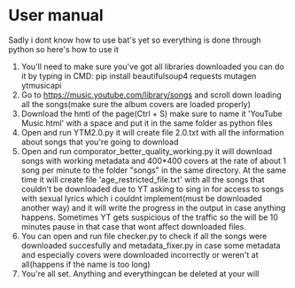 # User manual
Sadly i dont know how to use bat's yet so everything is done through python so here's how to use it
1. You'll need to make sure you've got all libraries downloaded you can do it by typing in CMD:
  pip install beautifulsoup4 requests mutagen ytmusicapi
2. Go to https://music.youtube.com/library/songs and scroll down loading all the songs(make sure the album covers are loaded properly)
3. Download the hmtl of the page(Ctrl + S) make sure to name it 'YouTube Music.html' with a space and put it in the same folder as python files
4. Open and run YTM2.0.py it will create file 2.0.txt with all the information about songs that you're going to download
5. Open and run comporator_better_quality_working.py it will download songs with working metadata and 400*400 covers at the rate of about 1 song per minute to the folder "songs" in the same directory. At the same time it will create file 'age_restricted_file.txt' with all the songs that couldn't be downloaded due to YT asking to sing in for access to songs with sexual lyrics which i couldnt implement(must be downloaded another way) and it will write the progress in the output in case anything happens. Sometimes YT gets suspicious of the traffic so the will be 10 minutes pause in that case that wont affect downloaded files.
6. You can open and run file checker.py to check if all the songs were downloaded succesfully and metadata_fixer.py in case some metadata and especially covers were downloaded incorrectly or weren't at all(happens if the name is too long)
7. You're all set. Anything and everythingcan be deleted at your will
